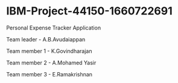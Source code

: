 # IBM-Project-44150-1660722691
Personal Expense Tracker Application


Team leader - A.B.Avudaiappan


Team member 1 - K.Govindharajan


Team member 2 - A.Mohamed Yasir


Team member 3 - E.Ramakrishnan

